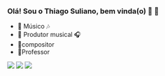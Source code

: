 ### Olá! Sou o Thiago Suliano, bem vinda(o) 🎼 👋

- 🔭 Músico 🎶
- 🎹 Produtor musical 🎧
- 📝compositor
- 🎻Professor

 <div> 
  <a href="https://www.youtube.com/channel/UC9nDzP2-DMIRzdsWejZrqjw" target="_blank"><img src="https://img.shields.io/badge/YouTube-FF0000?style=for-the-badge&logo=youtube&logoColor=white" target="_blank"></a>
  <a href="https://instagram.com/thiago.suliano" target="_blank"><img src="https://img.shields.io/badge/-Instagram-%23E4405F?style=for-the-badge&logo=instagram&logoColor=white" target="_blank"></a>
  <a href = "mailto:thiagofsuliano@gmail.com"><img src="https://img.shields.io/badge/Gmail-D14836?style=for-the-badge&logo=gmail&logoColor=white" target="_blank"></a>
   
  
